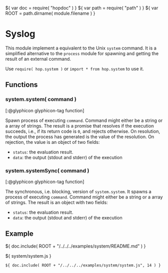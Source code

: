 ${ var doc = require( "hopdoc" ) }
${ var path = require( "path" ) }
${ var ROOT = path.dirname( module.filename ) }

Syslog
======

This module implement a equivalent to the Unix `system` command. It is
a simplified alternative to the `process` module for spawning and
getting the result of an external command.

Use `require( hop.system )` or `import * from hop.system` to use it.


Functions
---------

### system.system( command ) ###
[:@glyphicon glyphicon-tag function]

Spawn process of executing `command`. Command might either be a string
or a array of strings. The result is a promise that resolves if the
execution succeeds, i.e., if its return code is `0`, and rejects 
otherwise. On resolution, the output the process has generated is the
value of the resolution. On rejection, the value is an object of two
fields:

  * `status`: the evaluation result.
  * `data`: the output (stdout and stderr) of the execution
  
  
### system.systemSync( command ) ###
[:@glyphicon glyphicon-tag function]

The synchronous, i.e. blocking, version of `system.system`. It spawns
a process of executing `command`. Command might either be a string or
a array of strings. The result is an object with two fields:

  * `status`: the evaluation result.
  * `data`: the output (stdout and stderr) of the execution
  

Example
-------

${ doc.include( ROOT + "/../../../examples/system/README.md" ) }

${ <span class="label label-info">system/system.js</span> }

```hopscript
${ doc.include( ROOT + "/../../../examples/system/system.js", 14 ) }
```




